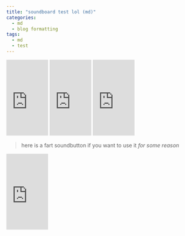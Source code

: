 ```yaml
---
title: "soundboard test lol (md)"
categories:
  - md
  - blog formatting
tags:
  - md
  - test
---
```

<iframe width="110" height="200" src="https://www.myinstants.com/instant/error-soundss-25534/embed/" frameborder="0" scrolling="no"></iframe>
<iframe width="110" height="200" src="https://www.myinstants.com/instant/pew_pew/embed/" frameborder="0" scrolling="no"></iframe>
<iframe width="110" height="200" src="https://www.myinstants.com/instant/yippeeeeeeeeeeeeee-34261/embed/" frameborder="0" scrolling="no"></iframe>

> here is a fart soundbutton if you want to use it *for some reason*
<iframe width="110" height="200" src="https://www.myinstants.com/instant/fart-button/embed/" frameborder="0" scrolling="no"></iframe>